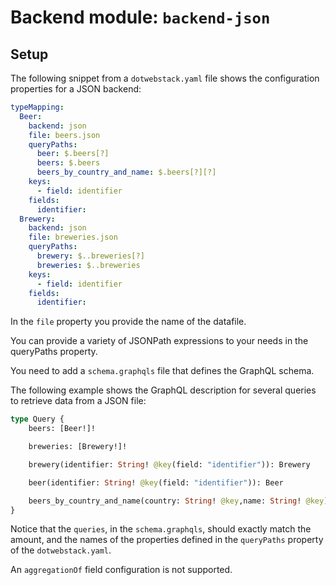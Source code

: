 # Backend module: `backend-json`

## Setup

The following snippet from a `dotwebstack.yaml` file shows the configuration properties for a JSON backend:

```yaml
typeMapping:
  Beer:
    backend: json
    file: beers.json
    queryPaths:
      beer: $.beers[?]
      beers: $.beers
      beers_by_country_and_name: $.beers[?][?]
    keys:
      - field: identifier
    fields:
      identifier:
  Brewery:
    backend: json
    file: breweries.json
    queryPaths:
      brewery: $..breweries[?]
      breweries: $..breweries
    keys:
      - field: identifier
    fields:
      identifier:
```

In the `file` property you provide the name of the datafile.

You can provide a variety of JSONPath expressions to your needs in the queryPaths property.

You need to add a `schema.graphqls` file that defines the GraphQL schema. 

The following example shows the GraphQL description for several queries to retrieve data from a JSON file:

```graphql
type Query {
    beers: [Beer!]!

    breweries: [Brewery!]!

    brewery(identifier: String! @key(field: "identifier")): Brewery

    beer(identifier: String! @key(field: "identifier")): Beer

    beers_by_country_and_name(country: String! @key,name: String! @key): [Beer!]!
}
```

Notice that the `queries`, in the `schema.graphqls`, should exactly match the amount, and the names of the properties defined in the `queryPaths` property of the `dotwebstack.yaml`.

An `aggregationOf` field configuration is not supported.